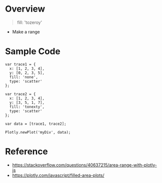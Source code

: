 # Overview
> fill: 'tozeroy'
- Make a range
# Sample Code
```
var trace1 = {
  x: [1, 2, 3, 4],
  y: [0, 2, 3, 5],
  fill: 'none',
  type: 'scatter'
};

var trace2 = {
  x: [1, 2, 3, 4],
  y: [3, 5, 1, 7],
  fill: 'tonexty',
  type: 'scatter'
};

var data = [trace1, trace2];

Plotly.newPlot('myDiv', data);
```
# Reference
- https://stackoverflow.com/questions/40637215/area-range-with-plotly-js
- https://plotly.com/javascript/filled-area-plots/
